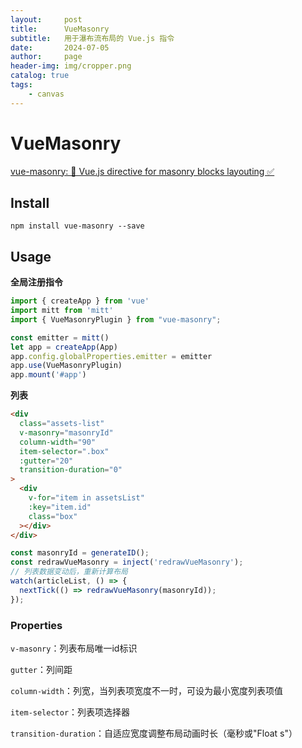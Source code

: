 ```yaml
---
layout:     post
title:      VueMasonry
subtitle:   用于瀑布流布局的 Vue.js 指令
date:       2024-07-05
author:     page
header-img: img/cropper.png
catalog: true
tags:
    - canvas
---
```


# VueMasonry

[vue-masonry: 💠 Vue.js directive for masonry blocks layouting ✅](https://github.com/shershen08/vue-masonry)

## Install

```shell
npm install vue-masonry --save 
```

## Usage

**全局注册指令**

```js
import { createApp } from 'vue'
import mitt from 'mitt'
import { VueMasonryPlugin } from "vue-masonry";

const emitter = mitt()
let app = createApp(App)
app.config.globalProperties.emitter = emitter
app.use(VueMasonryPlugin)
app.mount('#app')
```

**列表**

```html
<div
  class="assets-list"
  v-masonry="masonryId"
  column-width="90"
  item-selector=".box"
  :gutter="20"
  transition-duration="0"
>
  <div
    v-for="item in assetsList"
    :key="item.id"
    class="box"
  ></div>
</div>
```

```js
const masonryId = generateID();
const redrawVueMasonry = inject('redrawVueMasonry');
// 列表数据变动后，重新计算布局
watch(articleList, () => {
  nextTick(() => redrawVueMasonry(masonryId));
});
```

### Properties

`v-masonry`：列表布局唯一id标识

`gutter`：列间距

`column-width`：列宽，当列表项宽度不一时，可设为最小宽度列表项值

`item-selector`：列表项选择器

`transition-duration`：自适应宽度调整布局动画时长（毫秒或"Float s"）
